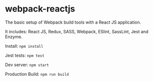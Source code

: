 # webpack-reactjs
The basic setup of Webpack build tools with a React JS application.

It includes: React JS, Redux, SASS, Webpack, ESlint, SassLint, Jest and Enzyme.

Install: `npm install`

Jest tests: `npm test`

Dev server: `npm start`

Production Build: `npm run build`
